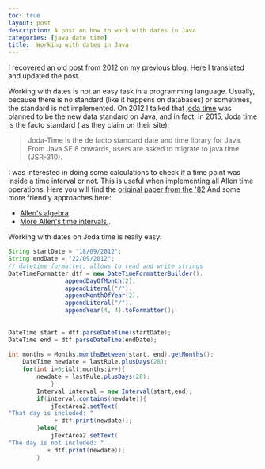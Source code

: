 ```yaml
---
toc: true
layout: post
description: A post on how to work with dates in Java
categories: [java date time]
title:  Working with dates in Java
---
```


I recovered an old post from 2012 on my previous blog.
Here I translated and updated the post.

Working with dates is not an easy task in a programming language.
Usually, because there is no standard (like it happens on databases) or sometimes, the standard is not implemented.
On 2012 I talked that [joda time](http://www.joda.org/joda-time/) was planned to be the new data standard on Java, and in fact, in 2015, Joda time is the facto standard ( as they claim on their site):

>Joda-Time is the de facto standard date and time library for Java. From Java SE 8 onwards, users are asked to migrate to java.time (JSR-310).

I was interested in doing some calculations to check if a time point was inside a time interval or not. This is useful when implementing all Allen time operations.
Here you will find the [original paper from the '82](http://www.iscas2007.org/~logan/521_f08/Doc/p832-allen.pdf)
And some more friendly approaches here: 
 - [Allen's algebra](http://en.wikipedia.org/wiki/Allen's_interval_algebra).
 - [More Allen's time intervals.](http://www.ics.uci.edu/~alspaugh/cls/shr/allen.html).

Working with dates on Joda time is really easy:
 
```java
String startDate = "18/09/2012";
String endDate = "22/09/2012";
// datetime formatter, allows to read and write strings
DateTimeFormatter dtf = new DateTimeFormatterBuilder().
                appendDayOfMonth(2).
                appendLiteral("/").
                appendMonthOfYear(2).
                appendLiteral("/").
                appendYear(4, 4).toFormatter();
 
 
DateTime start = dtf.parseDateTime(startDate);
DateTime end = dtf.parseDateTime(endDate);
       
int months = Months.monthsBetween(start, end).getMonths();
    DateTime newdate = lastRule.plusDays(28);
    for(int i=0;i&lt;months;i++){
        newdate = lastRule.plusDays(28);
            }      
        Interval interval = new Interval(start,end);
        if(interval.contains(newdate)){         
            jTextArea2.setText(
"That day is included: "
             + dtf.print(newdate));
        }else{
            jTextArea2.setText(
"The day is not included: "
           + dtf.print(newdate));
        }
```